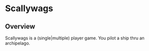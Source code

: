 # Scallywags

## Overview

Scallywags is a (single|multiple) player game. You pilot a ship thru an archipelago.

